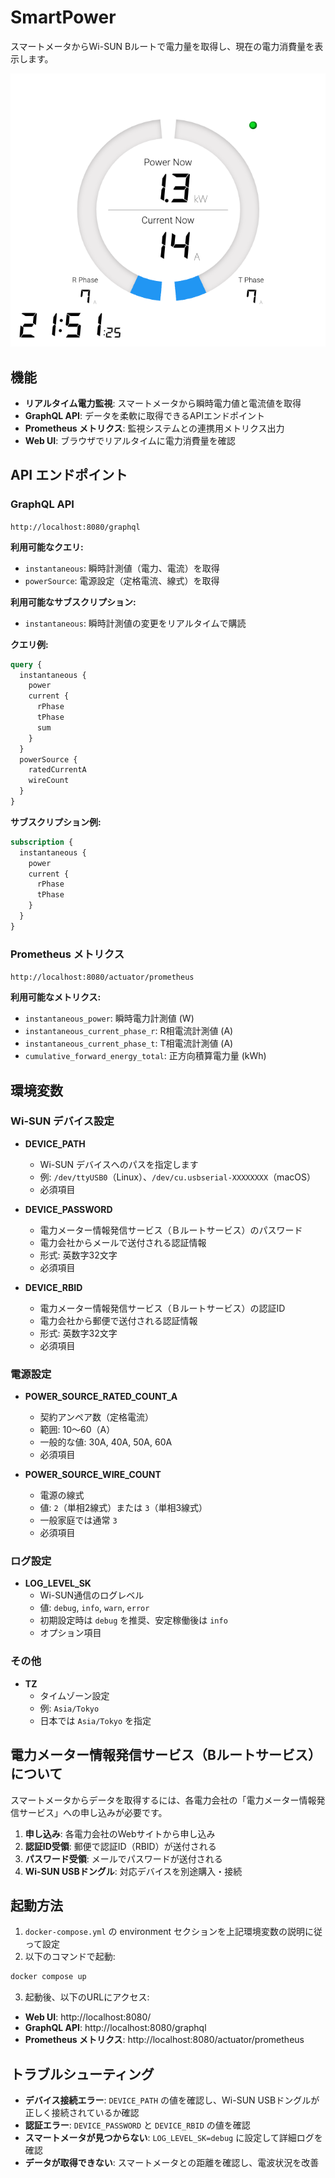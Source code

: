 # SmartPower

スマートメータからWi-SUN Bルートで電力量を取得し、現在の電力消費量を表示します。

![スクリーンショット](doc/images/screenshot.png)

## 機能

- **リアルタイム電力監視**: スマートメータから瞬時電力値と電流値を取得
- **GraphQL API**: データを柔軟に取得できるAPIエンドポイント
- **Prometheus メトリクス**: 監視システムとの連携用メトリクス出力
- **Web UI**: ブラウザでリアルタイムに電力消費量を確認

## API エンドポイント

### GraphQL API
`http://localhost:8080/graphql`

**利用可能なクエリ:**
- `instantaneous`: 瞬時計測値（電力、電流）を取得
- `powerSource`: 電源設定（定格電流、線式）を取得

**利用可能なサブスクリプション:**
- `instantaneous`: 瞬時計測値の変更をリアルタイムで購読

**クエリ例:**
```graphql
query {
  instantaneous {
    power
    current {
      rPhase
      tPhase
      sum
    }
  }
  powerSource {
    ratedCurrentA
    wireCount
  }
}
```

**サブスクリプション例:**
```graphql
subscription {
  instantaneous {
    power
    current {
      rPhase
      tPhase
    }
  }
}
```

### Prometheus メトリクス
`http://localhost:8080/actuator/prometheus`

**利用可能なメトリクス:**
- `instantaneous_power`: 瞬時電力計測値 (W)
- `instantaneous_current_phase_r`: R相電流計測値 (A)
- `instantaneous_current_phase_t`: T相電流計測値 (A)
- `cumulative_forward_energy_total`: 正方向積算電力量 (kWh)

## 環境変数

### Wi-SUN デバイス設定
- **DEVICE_PATH**
  - Wi-SUN デバイスへのパスを指定します
  - 例: `/dev/ttyUSB0`（Linux）、`/dev/cu.usbserial-XXXXXXXX`（macOS）
  - 必須項目

- **DEVICE_PASSWORD**
  - 電力メーター情報発信サービス（Ｂルートサービス）のパスワード
  - 電力会社からメールで送付される認証情報
  - 形式: 英数字32文字
  - 必須項目

- **DEVICE_RBID**
  - 電力メーター情報発信サービス（Ｂルートサービス）の認証ID
  - 電力会社から郵便で送付される認証情報
  - 形式: 英数字32文字
  - 必須項目

### 電源設定
- **POWER_SOURCE_RATED_COUNT_A**
  - 契約アンペア数（定格電流）
  - 範囲: 10〜60（A）
  - 一般的な値: 30A, 40A, 50A, 60A
  - 必須項目

- **POWER_SOURCE_WIRE_COUNT**
  - 電源の線式
  - 値: `2`（単相2線式）または `3`（単相3線式）
  - 一般家庭では通常 `3`
  - 必須項目

### ログ設定
- **LOG_LEVEL_SK**
  - Wi-SUN通信のログレベル
  - 値: `debug`, `info`, `warn`, `error`
  - 初期設定時は `debug` を推奨、安定稼働後は `info`
  - オプション項目

### その他
- **TZ**
  - タイムゾーン設定
  - 例: `Asia/Tokyo`
  - 日本では `Asia/Tokyo` を指定

## 電力メーター情報発信サービス（Bルートサービス）について

スマートメータからデータを取得するには、各電力会社の「電力メーター情報発信サービス」への申し込みが必要です。

1. **申し込み**: 各電力会社のWebサイトから申し込み
2. **認証ID受領**: 郵便で認証ID（RBID）が送付される
3. **パスワード受領**: メールでパスワードが送付される
4. **Wi-SUN USBドングル**: 対応デバイスを別途購入・接続

## 起動方法

1. `docker-compose.yml` の environment セクションを上記環境変数の説明に従って設定
2. 以下のコマンドで起動:

```bash
docker compose up
```

3. 起動後、以下のURLにアクセス:
  - **Web UI**: http://localhost:8080/
  - **GraphQL API**: http://localhost:8080/graphql
  - **Prometheus メトリクス**: http://localhost:8080/actuator/prometheus

## トラブルシューティング

- **デバイス接続エラー**: `DEVICE_PATH` の値を確認し、Wi-SUN USBドングルが正しく接続されているか確認
- **認証エラー**: `DEVICE_PASSWORD` と `DEVICE_RBID` の値を確認
- **スマートメータが見つからない**: `LOG_LEVEL_SK=debug` に設定して詳細ログを確認
- **データが取得できない**: スマートメータとの距離を確認し、電波状況を改善
